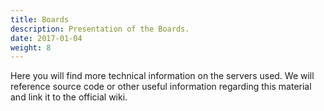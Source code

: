 ```yaml
---
title: Boards
description: Presentation of the Boards.
date: 2017-01-04
weight: 8
---
```


Here you will find more technical information on the servers used.
We will reference source code or other useful information regarding this material and link it to the official wiki.

